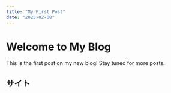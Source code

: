 ```yaml
---
title: "My First Post"
date: "2025-02-08"
---
```


# Welcome to My Blog

This is the first post on my new blog! Stay tuned for more posts.

## サイト